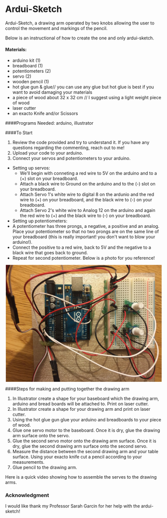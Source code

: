 # Ardui-Sketch
Ardui-Sketch, a drawing arm operated by two knobs allowing the user to control the movement and markings of the pencil.

Below is an instructional of how to create the one and only ardui-sketch.
 
#### Materials:
* arduino kit (1)
* breadboard (1)
* potentiometers (2) 
* servo (2)
* wooden pencil (1)
* hot glue gun & glue// you can use any glue but hot glue is best if you want to avoid damaging your materials
* a piece of wood about 32 x 32 cm // I suggest using a light weight piece of wood
* laser cutter
* an exacto Knife and/or Scissors 

####Programs Needed:
arduino, illustrator 

####To Start  
1. Review the code provided and try to understand it. If you have any questions regarding the commenting, reach out to me! 
2. Upload your code to your arduino.
3. Connect your servos and potentiometers to your arduino.
 * Setting up servos:
   * We'll begin with conneting a red wire to 5V on the arduino and to a (+) slot on your breadboard. 
   * Attach a black wire to Ground on the arduino and to the (-) slot on your breadboard.
   * Attach Servo 1's white wire to digital 8 on the ardunio and the red wire to (+) on your breadboard, and the black wire to       (-) on your breadboard.
   * Attach Servo 2's white wire to Analog 12 on the arduino and again the red wire to (+) and the black wire to (-) on your         breadboard.
  * Setting up potentiometers: 
   * A potentiometer has three prongs, a negative, a positive and an analog. Place your potentiometer so that no two prongs are  on the same line of your breadboard (this is really important! you don't want to blow  your arduino!). 
   * Connect the positive to a red wire, back to 5V and the negative to a black wire that goes back to ground.
   * Repeat for second potentiometer. Below is a photo for you reference!

<div style="text-align:center">
<img src="https://github.com/smak7/ardui-sketch/blob/master/docs/arduino_connections.jpg" width=500 alt="Sample Arduino Connections" align="center">
</div>
    

    

####Steps for making and putting together the drawing arm

1. In Illustrator create a shape for your baseboard which the drawing arm, arduino and bread boards will be attached to. Print on laser cutter. 
2. In Illustrator create a shape for your drawing arm and print on laser cutter.
3. Using the hot glue gun glue your arduino and breadboards to your piece of wood. 
4. Glue one servo motor to the baseboard. Once it is dry, glue the drawing arm surface onto the servo. 
5. Glue the second servo motor onto the drawing arm surface. Once it is dry, glue the second drawing arm surface onto the second servo. 
6. Measure the distance between the second drawing arm and your table surface. Using your exacto knife cut a pencil according to your measurements. 
7. Glue pencil to the drawing arm. 

Here is a quick video showing how to assemble the serves to the drawing arms. 




### Acknowledgment 
I would like thank my Professor Sarah Garcin for her help with the ardui-sketch!
